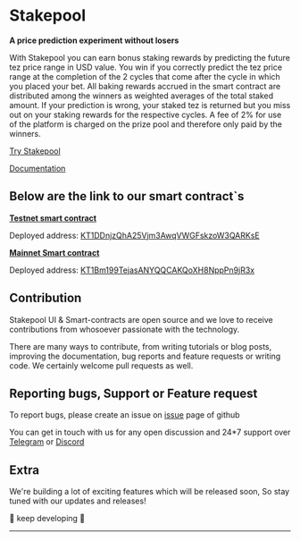 # Stakepool

**A price prediction experiment without losers**

With Stakepool you can earn bonus staking rewards by predicting the future tez price range in USD value. You win if you correctly predict the tez price range at the completion of the 2 cycles that come after the cycle in which you placed your bet. All baking rewards accrued in the smart contract are distributed among the winners as weighted averages of the total staked amount. If your prediction is wrong, your staked tez is returned but you miss out on your staking rewards for the respective cycles. A fee of 2% for use of the platform is charged on the prize pool and therefore only paid by the winners.

[Try Stakepool](https://www.stakepool.live/)

[Documentation](https://www.notion.so/Stakepool-A-no-loss-price-prediction-experiment-38bc2c0e0fe540aaaa1bc91ebcdcf5c4)

## Below are the link to our smart contract`s

**[Testnet smart contract](https://github.com/Tezsure/Stakepool-Contracts/blob/main/stakepool-contract/Testnet/BetMarket.py 'Testnet smart contract')**

Deployed address: [KT1DDnjzQhA25Vjm3AwqVWGFskzoW3QARKsE](https://better-call.dev/edo2net/KT1DDnjzQhA25Vjm3AwqVWGFskzoW3QARKsE/code 'Testnet smart contract')

**[Mainnet Smart contract](https://github.com/Tezsure/Stakepool-Contracts/blob/main/stakepool-contract/Mainnet/BetMarket.py 'Mainnet')**

Deployed address: [KT1Bm199TejasANYQQCAKQoXH8NppPn9jR3x](https://better-call.dev/mainnet/KT1Bm199TejasANYQQCAKQoXH8NppPn9jR3x/code 'Mainnet smart contract')

## Contribution

Stakepool UI & Smart-contracts are open source and we love to receive contributions from whosoever passionate with the technology.

There are many ways to contribute, from writing tutorials or blog posts, improving the documentation, bug reports and feature requests or writing code. We certainly welcome pull requests as well.

## Reporting bugs, Support or Feature request

To report bugs, please create an issue on [issue](https://github.com/Tezsure/Stakepool/issues ' issue') page of github

You can get in touch with us for any open discussion and 24\*7 support over [Telegram](https://telegram.me/tezster 'Telegram') or [Discord](https://discord.gg/DWFnm77qDwhttp:// 'Discord')

## Extra

We're building a lot of exciting features which will be released soon, So stay tuned with our updates and releases!

🎊 keep developing 🎊

---
